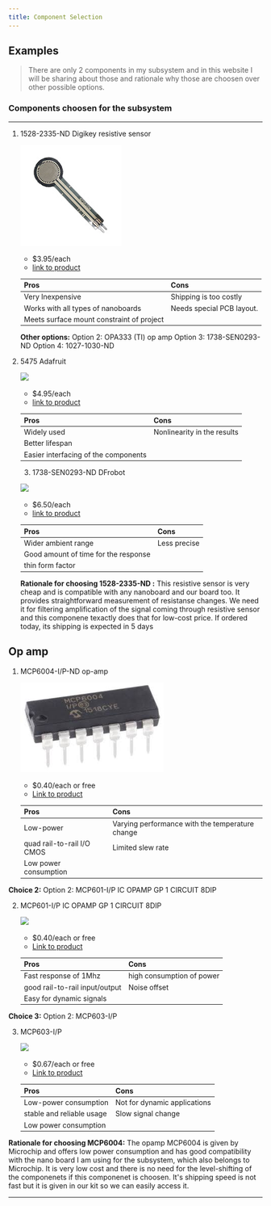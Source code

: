 ```yaml
---
title: Component Selection 
---
```


## Examples



> There are only 2 components in my subsystem and in this website I will be sharing about those and rationale why those are choosen over other possible options.


### Components choosen for the subsystem

****

1. 1528-2335-ND Digikey resistive sensor

    ![](MFG_166_sml.jpg)

    * $3.95/each
    * [link to product](https://www.digikey.com/en/products/detail/adafruit-industries-llc/166/7393589?gclsrc=aw.ds&gad_source=1&gad_campaignid=20232005509&gbraid=0AAAAADrbLliL8TzXuQg7x9tLNvO4PqNgi&gclid=CjwKCAjw0sfHBhB6EiwAQtv5qagfMTuvM6EWfkF-lDEyOs6MVN03ChBavjL6tKcwhR8kXR566HCPExoCmlEQAvD_BwE)

    | Pros                                      | Cons                                                             |
    | ----------------------------------------- | ---------------------------------------------------------------- |
    | Very Inexpensive                               | Shipping is too costly |
    | Works with all types of nanoboards                      | Needs special PCB layout.                                        |
    | Meets surface mount constraint of project |

    **Other options:** Option 2: OPA333 (TI) op amp
    Option 3: 1738-SEN0293-ND
    Option 4: 1027-1030-ND


2. 5475 Adafruit

    ![](https://mm.digikey.com/Volume0/opasdata/d220001/derivates/1/003/217/472/MFG_5475_sml%28200x200%29.jpg)

    * $4.95/each
    * [link to product](https://www.digikey.com/en/products/detail/adafruit-industries-llc/5475/22162362?gclsrc=aw.ds&gad_source=1&gad_campaignid=20232005509&gbraid=0AAAAADrbLliA2QPoBJaKgRRDCe-E96ysN&gclid=CjwKCAjw0sfHBhB6EiwAQtv5qYGZCGvvPbDwf9DDm2bSefonA0HU3gFHJq1bK3vT8t_ols2fsJB0wxoCc_sQAvD_BwE)

    | Pros                                      | Cons                                                             |
    | ----------------------------------------- | ---------------------------------------------------------------- |
    | Widely used                             | Nonlinearity in the results |
    | Better lifespan                      |                                      |
    | Easier interfacing of the components |



    3. 1738-SEN0293-ND DFrobot

    ![](https://mm.digikey.com/Volume0/opasdata/d220001/derivates/1/100/948/661/SEN0293_sml.jpg)

    * $6.50/each
    * [link to product](https://www.digikey.com/en/products/detail/dfrobot/SEN0293/10136549?gclsrc=aw.ds&gad_source=1&gad_campaignid=20232005509&gbraid=0AAAAADrbLliA2QPoBJaKgRRDCe-E96ysN&gclid=CjwKCAjw0sfHBhB6EiwAQtv5qb1dP63M7VRu8O6ERff4Tu-m0pQPTGdx5_IjUZ6b_PNYJ37PUhoaVBoCrzEQAvD_BwE)

    | Pros                                      | Cons                                                             |
    | ----------------------------------------- | ---------------------------------------------------------------- |
    | Wider ambient range                               | Less precise |
    | Good amount of time for the response                      |                                        |
    | thin form factor |

    **Rationale for choosing 1528-2335-ND :** This resistive sensor is very cheap and is compatible with any nanoboard and our board too. It provides straightforward measurement of resistanse changes. We need it for filtering amplification of the signal coming through resistive sensor and this componene texactly does that for low-cost price. If ordered today, its shipping is expected in 5 days

## Op amp
1. MCP6004-I/P-ND op-amp

    ![](images.jpeg)

    * $0.40/each or free
    * [Link to product](https://www.microchip.com/en-us/product/mcp6004)

    | Pros                                                              | Cons                |
    | ----------------------------------------------------------------- | ------------------- |
    | Low-power                                             | Varying performance with the temperature change      |
    | quad rail-to-rail I/O CMOS                                 | Limited slew rate |
    | Low power consumption |

**Choice 2:** Option 2: MCP601-I/P IC OPAMP GP 1 CIRCUIT 8DIP


2. MCP601-I/P IC OPAMP GP 1 CIRCUIT 8DIP

    ![](https://mm.digikey.com/Volume0/opasdata/d220001/derivates/1/300/341/924/150%7EC04-018%7EP%2C%20PA%7E8_sml%28200x200%29.jpg)

    * $0.40/each or free
    * [Link to product](https://www.digikey.com/en/products/detail/microchip-technology/MCP601-I-P/305930)

    | Pros                                                              | Cons                |
    | ----------------------------------------------------------------- | ------------------- |
    | Fast response of 1Mhz                                             | high consumption of power      |
    | good rail-to-rail input/output                                 | Noise offset |
    | Easy for dynamic signals  |

**Choice 3:** Option 2: MCP603-I/P

3. MCP603-I/P

    ![](https://mm.digikey.com/Volume0/opasdata/d220001/derivates/1/300/341/924/150%7EC04-018%7EP%2C%20PA%7E8_sml%28200x200%29.jpg)

    * $0.67/each or free
    * [Link to product](https://www.digikey.com/en/products/detail/microchip-technology/MCP603-I-P/305934?gclsrc=aw.ds&gad_source=1&gad_campaignid=20228387720&gbraid=0AAAAADrbLlh_36NL6tG2xM8sOANdgFkI4&gclid=CjwKCAjw0sfHBhB6EiwAQtv5qYySUVtsJZWfFdD2i3Bas2rJTBIOqGb7fxJG9O-PzXONhinhUFv1wRoCqyUQAvD_BwE)

    | Pros                                                              | Cons                |
    | ----------------------------------------------------------------- | ------------------- |
    | Low-power consumption                                            | Not for dynamic applications      |
    | stable and reliable usage                                 | Slow signal change |
    | Low power consumption |



**Rationale for choosing MCP6004:** The opamp MCP6004 is given by Microchip and offers low power consumption and has good compatibility with the nano board I am using for the subsystem, which also belongs to Microchip. It is very low cost and there is no need for the level-shifting of the componenets if this componenet is choosen. It's shipping speed is not fast but it is given in our kit so we can easily access it.




---